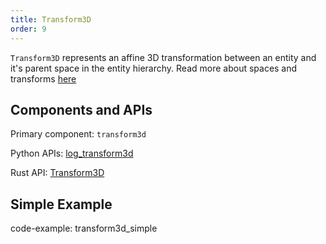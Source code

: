 ```yaml
---
title: Transform3D
order: 9
---
```

`Transform3D` represents an affine 3D transformation between an entity and it's parent space in the entity hierarchy. Read more about spaces and transforms [here](../../concepts/spaces-and-transforms.md)

## Components and APIs
Primary component: `transform3d`

Python APIs: [log_transform3d](https://ref.rerun.io/docs/python/latest/common/transforms/#rerun.log_transform3d)


Rust API: [Transform3D](https://docs.rs/rerun/latest/rerun/components/struct.Transform3D.html)

## Simple Example
code-example: transform3d_simple

<picture>
  <source media="(max-width: 480px)" srcset="https://static.rerun.io/transform3d_simple/141368b07360ce3fcb1553079258ae3f42bdb9ac/480w.png">
  <source media="(max-width: 768px)" srcset="https://static.rerun.io/transform3d_simple/141368b07360ce3fcb1553079258ae3f42bdb9ac/768w.png">
  <source media="(max-width: 1024px)" srcset="https://static.rerun.io/transform3d_simple/141368b07360ce3fcb1553079258ae3f42bdb9ac/1024w.png">
  <source media="(max-width: 1200px)" srcset="https://static.rerun.io/transform3d_simple/141368b07360ce3fcb1553079258ae3f42bdb9ac/1200w.png">
  <img src="https://static.rerun.io/transform3d_simple/141368b07360ce3fcb1553079258ae3f42bdb9ac/full.png" alt="">
</picture>
